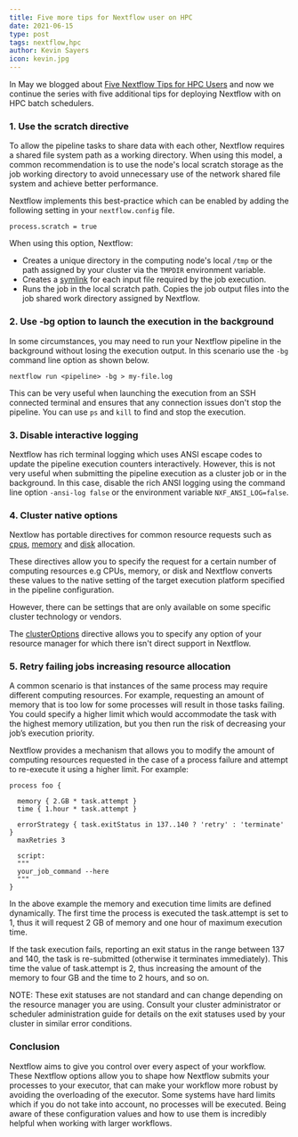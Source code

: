 ```yaml
---
title: Five more tips for Nextflow user on HPC
date: 2021-06-15
type: post
tags: nextflow,hpc
author: Kevin Sayers
icon: kevin.jpg
---
```


In May we blogged about [Five Nextflow Tips for HPC Users](/blog/2021/5_tips_for_hpc_users.html) and now we continue the series with five additional tips for deploying Nextflow with on HPC batch schedulers.

### 1. Use the scratch directive

To allow the pipeline tasks to share data with each other, Nextflow requires a shared file system path as a working directory. When using this model, a common recommendation is to use the node's local scratch storage as the job working directory to avoid unnecessary use of the network shared file system and achieve better performance.

Nextflow implements this best-practice which can be enabled by adding the following setting in your `nextflow.config` file.

```
process.scratch = true
```

When using this option, Nextflow:

- Creates a unique directory in the computing node's local `/tmp` or the path assigned by your cluster via the `TMPDIR` environment variable.
- Creates a [symlink](https://en.wikipedia.org/wiki/Symbolic_link) for each input file required by the job execution.
- Runs the job in the local scratch path.
  Copies the job output files into the job shared work directory assigned by Nextflow.

### 2. Use -bg option to launch the execution in the background

In some circumstances, you may need to run your Nextflow pipeline in the background without losing the execution output. In this scenario use the `-bg` command line option as shown below.

```
nextflow run <pipeline> -bg > my-file.log
```

This can be very useful when launching the execution from an SSH connected terminal and ensures that any connection issues don't stop the pipeline. You can use `ps` and `kill` to find and stop the execution.

### 3. Disable interactive logging

Nextflow has rich terminal logging which uses ANSI escape codes to update the pipeline execution counters interactively. However, this is not very useful when submitting the pipeline execution as a cluster job or in the background. In this case, disable the rich ANSI logging using the command line option `-ansi-log false` or the environment variable `NXF_ANSI_LOG=false`.

### 4. Cluster native options

Nextlow has portable directives for common resource requests such as [cpus](https://www.nextflow.io/docs/latest/process.html#cpus), [memory](https://www.nextflow.io/docs/latest/process.html#memory) and [disk](https://www.nextflow.io/docs/latest/process.html#disk) allocation.

These directives allow you to specify the request for a certain number of computing resources e.g CPUs, memory, or disk and Nextflow converts these values to the native setting of the target execution platform specified in the pipeline configuration.

However, there can be settings that are only available on some specific cluster technology or vendors.

The [clusterOptions](https://www.nextflow.io/docs/latest/process.html#clusterOptions) directive allows you to specify any option of your resource manager for which there isn't direct support in Nextflow.

### 5. Retry failing jobs increasing resource allocation

A common scenario is that instances of the same process may require different computing resources. For example, requesting an amount of memory that is too low for some processes will result in those tasks failing. You could specify a higher limit which would accommodate the task with the highest memory utilization, but you then run the risk of decreasing your job’s execution priority.

Nextflow provides a mechanism that allows you to modify the amount of computing resources requested in the case of a process failure and attempt to re-execute it using a higher limit. For example:

```
process foo {

  memory { 2.GB * task.attempt }
  time { 1.hour * task.attempt }

  errorStrategy { task.exitStatus in 137..140 ? 'retry' : 'terminate' }
  maxRetries 3

  script:
  """
  your_job_command --here
  """
}
```

In the above example the memory and execution time limits are defined dynamically. The first time the process is executed the task.attempt is set to 1, thus it will request 2 GB of memory and one hour of maximum execution time.

If the task execution fails, reporting an exit status in the range between 137 and 140, the task is re-submitted (otherwise it terminates immediately). This time the value of task.attempt is 2, thus increasing the amount of the memory to four GB and the time to 2 hours, and so on.

NOTE: These exit statuses are not standard and can change depending on the resource manager you are using. Consult your cluster administrator or scheduler administration guide for details on the exit statuses used by your cluster in similar error conditions.

### Conclusion

Nextflow aims to give you control over every aspect of your workflow. These Nextflow options allow you to shape how Nextflow submits your processes to your executor, that can make your workflow more robust by avoiding the overloading of the executor. Some systems have hard limits which if you do not take into account, no processes will be executed. Being aware of these configuration values and how to use them is incredibly helpful when working with larger workflows.
